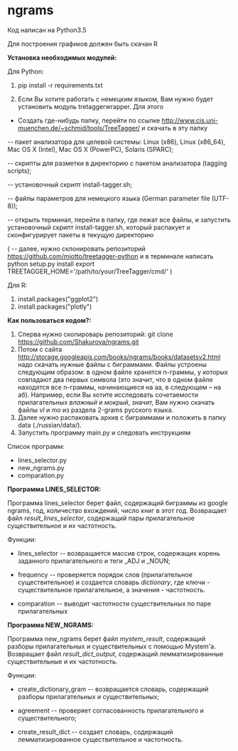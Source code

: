 # ngrams

Код написан на Python3.5

Для построения графиков должен быть скачан R

<b>Установка необходимых модулей:</b>

Для Python:

1. pip install -r requirements.txt

2. Если Вы хотите работать с немецким языком, Вам нужно будет установить модуль tretaggerwrapper. Для этого

- Создать где-нибудь папку, перейти по ссылке http://www.cis.uni-muenchen.de/~schmid/tools/TreeTagger/ и скачать в эту папку

-- пакет анализатора для целевой системы: Linux (x86), Linux (x86_64), Mac OS X (Intel), Mac OS X (PowerPC), Solaris (SPARC);

-- скрипты для разметки в директорию с пакетом анализатора (tagging scripts);

-- установочный скрипт install-tagger.sh;

-- файлы параметров для немецкого языка (German parameter file (UTF-8));

-- открыть терминал, перейти в папку, где лежат все файлы, и запустить установочный скрипт install-tagger.sh, который распакует и сконфигурирует пакеты в текущую директорию

( -- далее, нужно склонировать репозиторий https://github.com/miotto/treetagger-python и в терминале написать python setup.py install
export TREETAGGER_HOME='/path/to/your/TreeTagger/cmd/' )

Для R:

1. install.packages("ggplot2")
2. install.packages("plotly")


<b>Как пользоваться кодом?:</b>

1. Сперва нужно скопироварь репозиторий: git clone https://github.com/Shakurova/ngrams.git
2. Потом с сайта http://storage.googleapis.com/books/ngrams/books/datasetsv2.html надо скачать нужные файлы с биграммами. Файлы устроены следующим образом: в одном файле хранятся n-граммы, у которых совпадают два первых символа (это значит, что в одном файле находятся все n-граммы, начинающиеся на аа, в следующем – на аб). Например, если Вы хотите исследовать сочетаемости прилагательных <i>влажный</i> и <i>мокрый</i>, значит, Вам нужно скачать файлы <i>vl</i> и <i>mo</i> из раздела 2-grams русского языка.
2. Далее нужно распаковать архив с биграммами и положить в папку data (./russian/data/).
3. Запустить программу main.py и следовать инструкциям


Список программ:
* lines_selector.py
* new_ngrams.py
* comparation.py

<b>Программа LINES_SELECTOR:</b>

Программа lines_selector берет файл, содержащий биграммы из google ngrams, год, количество вхождений, число книг в этот год. Возвращает файл <i>result_lines_selector</i>, содержащий пары прилагательное существительное и их частотность.

Функции:

* lines_selector -- возвращается массив строк, содержащих корень заданного прилагательного и теги _ADJ и _NOUN;

* frequency -- проверяется порядок слов (прилагательное существительное) и создается словарь <i>dictionary</i>, где ключи - существительное прилагательное, а значения - частотность.

* comparation -- выводит частотности существительных по паре прилагательных

<b>Программа NEW_NGRAMS:</b>

Программа new_ngrams берет файл <i>mystem_result</i>, содержащий разборы прилагательных и существительных с помощью Mystem'а. Возвращает файл <i>result_dict_output</i>, содержащий лемматизированные существительные и их частотность.

Функции:

* create_dictionary_gram -- возвращается словарь, содержащий разборы прилагательных и существительных;

* agreement -- проверяет согласованность прилагательного и существительного;

* create_result_dict -- создает словарь, содержащий лемматизированное существительное и частотность.


